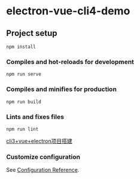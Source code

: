 # electron-vue-cli4-demo

## Project setup
```
npm install
```

### Compiles and hot-reloads for development
```
npm run serve
```

### Compiles and minifies for production
```
npm run build
```

### Lints and fixes files
```
npm run lint
```

[cli3+vue+electron项目搭建](https://blog.csdn.net/syx4410177/article/details/113846637)

### Customize configuration
See [Configuration Reference](https://cli.vuejs.org/config/).
